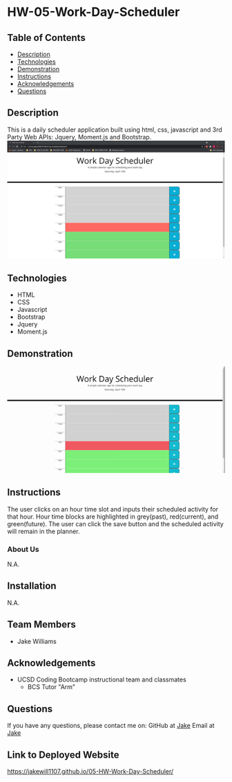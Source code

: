 # HW-05-Work-Day-Scheduler 
## Table of Contents
* [Description](#Description)
* [Technologies](#technologies)
* [Demonstration](#demonstration)
* [Instructions](#instructions)
* [Acknowledgements](#acknowledgements)
* [Questions](#questions)
## Description 
This is a daily scheduler application built using html, css, javascript and 3rd Party Web APIs: Jquery, Moment.js and Bootstrap. 
![screenshot image of day scheduler](assets/screenshot.png)
## Technologies
* HTML
* CSS
* Javascript
* Bootstrap
* Jquery
* Moment.js
## Demonstration
![gif of working day scheduler](assets/Work-Day-Scheduler.gif)
## Instructions
The user clicks on an hour time slot and inputs their scheduled activity for that hour.  Hour time blocks are highlighted in grey(past), red(current), and green(future).  The user can click the save button and the scheduled activity will remain in the planner. 
### About Us
N.A.
## Installation
N.A.
## Team Members
* Jake Williams
## Acknowledgements
* UCSD Coding Bootcamp instructional team and classmates
    * BCS Tutor "Arm" 
## Questions 
If you have any questions, please contact me on:
GitHub at [Jake](https://github.com/jakewill1107)
Email at [Jake](mailto:jbwilliams84@mail.com)

## Link to Deployed Website
https://jakewill1107.github.io/05-HW-Work-Day-Scheduler/